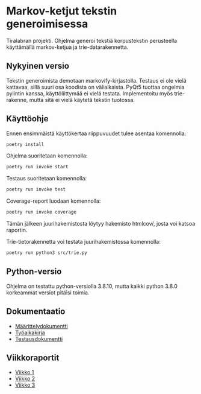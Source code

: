 # Markov-ketjut tekstin generoimisessa

Tiralabran projekti. Ohjelma generoi tekstiä korpustekstin perusteella käyttämällä markov-ketjua ja trie-datarakennetta.

## Nykyinen versio

Tekstin generoimista demotaan markovify-kirjastolla. Testaus ei ole vielä kattavaa, sillä suuri osa koodista on väliaikaista. PyQt5 tuottaa ongelmia 
pylintin kanssa, käyttöliittymää ei vielä testata. Implementoitu myös trie-rakenne, mutta sitä ei vielä käytetä tekstin tuotossa.

## Käyttöohje

Ennen ensimmäistä käyttökertaa riippuvuudet tulee asentaa komennolla: 
```bash
poetry install
```
Ohjelma suoritetaan komennolla:
```bash
poetry run invoke start
```
Testaus suoritetaan komennolla:
```bash
poetry run invoke test
```
Coverage-report luodaan komennolla:
```bash
poetry run invoke coverage
```
Tämän jälkeen juurihakemistosta löytyy hakemisto htmlcov/, josta voi katsoa raportin.

Trie-tietorakennetta voi testata juurihakemistossa komennolla:
```bash
poetry run python3 src/trie.py
```


## Python-versio

Ohjelma on testattu python-versiolla 3.8.10, mutta kaikki python 3.8.0 korkeammat versiot pitäisi toimia.

## Dokumentaatio

- [Määrittelydokumentti](/Dokumentaatio/maarittelydokumentti.md/)
- [Työaikakirja](Dokumentaatio/tyoaikakirja.md/)
- [Testausdokumentti](Dokumentaatio/testausdokumentti.md)

## Viikkoraportit

- [Viikko 1](/Dokumentaatio/viikkoraportti1.md/)
- [Viikko 2](/Dokumentaatio/viikkoraportti2.md/)
- [Viikko 3](/Dokumentaatio/viikkoraportti3.md/)


